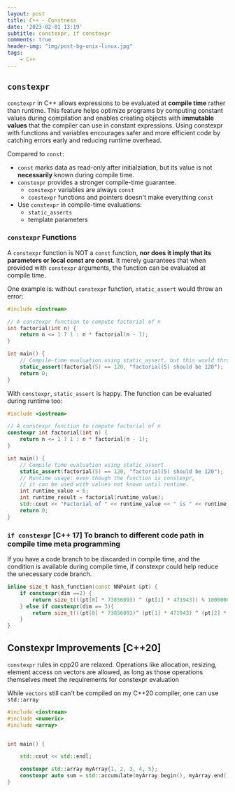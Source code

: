 ```yaml
---
layout: post
title: C++ - Constness
date: '2023-02-01 13:19'
subtitle: constexpr, if constexpr
comments: true
header-img: "img/post-bg-unix-linux.jpg"
tags:
    - C++
---
```


## `constexpr`

`constexpr` in C++ allows expressions to be evaluated at **compile time** rather than runtime. This feature helps optimize programs by computing constant values during compilation and enables creating objects with **immutable values** that the compiler can use in constant expressions. Using constexpr with functions and variables encourages safer and more efficient code by catching errors early and reducing runtime overhead.

Compared to `const`:

- `const` marks data as read-only after initialziation, but its value is not **necessarily** known during compile time.
- `constexpr` provides a stronger compile-time guarantee.
  - `constexpr` variables are always `const`
  - `constexpr` functions and pointers doesn't make everything `const`
- Use `constexpr` in compile-time evaluations:
  - `static_asserts`
  - template parameters

### `constexpr` Functions

A `constexpr` function is NOT a `const` function, **nor does it imply that its parameters or local const are const**. It merely guarantees that when provided with `constexpr` arguments, the function can be evaluated at compile time.

One example is: without `constexpr` function, `static_assert` would throw an error:

```cpp
#include <iostream>

// A constexpr function to compute factorial of n
int factorial(int n) {
    return n <= 1 ? 1 : n * factorial(n - 1);
}

int main() {
    // Compile-time evaluation using static_assert, but this would throw an error
    static_assert(factorial(5) == 120, "factorial(5) should be 120");
    return 0;
}
```

With `constexpr`, `static_assert` is happy. The function can be evaluated during runtime too:

```cpp
#include <iostream>

// A constexpr function to compute factorial of n
constexpr int factorial(int n) {
    return n <= 1 ? 1 : n * factorial(n - 1);
}

int main() {
    // Compile-time evaluation using static_assert
    static_assert(factorial(5) == 120, "factorial(5) should be 120");
    // Runtime usage: even though the function is constexpr,
    // it can be used with values not known until runtime.
    int runtime_value = 6;
    int runtime_result = factorial(runtime_value);
    std::cout << "Factorial of " << runtime_value << " is " << runtime_result << "\n";
    return 0;
}

```

### `if constexpr` [C++ 17] To branch to different code path in compile time meta programming

If you have a code branch to be discarded in compile time, and the condition is available during compile time, if constexpr could help reduce the unecessary code branch.

```cpp
inline size_t hash_function(const NNPoint &pt) {
    if constexpr(dim ==2) {
        return size_t(((pt[0] * 73856093) ^ (pt[1] * 471943)) % 10000000)
    } else if constexpr(dim == 3){
        return size_t(((pt[0] * 73856093)^ (pt[1] * 471943) ^ (pt[2] * 83492791)) % 10000000); 
    }
}
```

## Constexpr Improvements [C++20]

`constexpr` rules in cpp20 are relaxed. Operations like allocation, resizing, element access on vectors are allowed, as long as those operations themselves meet the requirements for constexpr evaluation

While `vectors` still can't be compiled on my C++20 compiler, one can use `std::array`

```cpp
#include <iostream>
#include <numeric>
#include <array>


int main() {

    std::cout << std::endl;

    constexpr std::array myArray{1, 2, 3, 4, 5};                                     // (1)
    constexpr auto sum = std::accumulate(myArray.begin(), myArray.end(), 0);         // (2)
}
```
